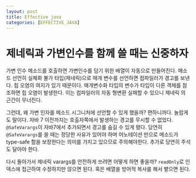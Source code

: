 ```yaml
---
layout: post
title: Effective java
categories: [EFFECTIVE_JAVA]
---
```


# 제네릭과 가변인수를 함께 쓸 때는 신중하자

가변 인수 메소드를 호출하면 가변인수를 담기 위한 배열이 자동으로 만들어진다. 메소드 선언히 실체화 불가 타입(제네릭)으로 매개 변수를 선언하면 컴파일러가 경고를
보낸다. 힙 오염의 여지가 있기 때문이다. 매개변수화 타입의 변수가 타입이 다른 객체를 참조하면 힙 오염이 발생한다. 이는 컴파일러의 자동 형변환 실패할 수 있으니
제네릭 의 근간이 무너진다. 

그런데, 왜 가변 인자를 메소드 시그니처에 선언할 수 있게 했을까? 편하니까다. 놀랍게도 말이다. 자바 7 이전까지는 호출자쪽에서 발생하는 경고를 무시할 수 없었다.
`@SafeVarargs`이 자바7에서 추가되면서 경고를 숨길 수 있게 됐다. 당연히 `@SafeVarargs`를 쓸 때는 정당한 사유가 있어야 하며 어노테이션 만으로 메소드가 
type-safe 함을 보장한다는 의미를 가지고 있으므로 주의해야한다. 추가로 당연히 주석도 달아야 한다. 

다시 돌아가서 제네릭 varargs를 안전하게 쓰려면 어떻게 하면 좋을까? `readOnly`로 인덱스에 접근하여 수정하지만 않으면 된다. 혹은 배열을 방어적 복사를 해서 뱉으면 된다.
